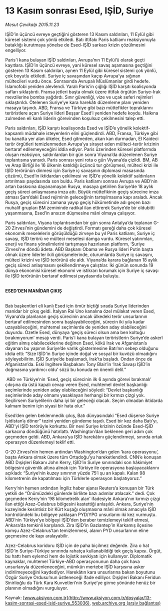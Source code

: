 # 13 Kasım sonrası Esed, IŞİD, Suriye

*Mesut Çevikalp 2015.11.23*

<div class="pNewsDetailMainContent ctx_content" itemprop="articleBody">
 <p>
  IŞİD’in üçüncü evreye geçtiğini gösteren 13 Kasım saldırıları, 11 Eylül gibi küresel sistemi çok yönlü etkiledi. Batı ittifakı Paris katliamı reaksiyonuyla bataklığı kurutmaya yönelse de Esed-IŞİD sarkacı krizin çözülmesini engelliyor.
 </p>
 <p>
  Paris’i kana bulayan IŞİD saldırıları, Avrupa’nın 11 Eylül’ü olarak geçti kayıtlara. IŞİD’in üçüncü evreye, yani küresel savaş aşamasına geçtiğini gösteren 13 Kasım saldırıları, aynen 11 Eylül gibi küresel sistemi çok yönlü, çok boyutlu etkiledi. Suriye iç savaşından kaçıp Avrupa’ya sığınan mültecileri vurdu önce. Sonrasında Avrupalı Müslümanlar girdi hedefe. İslamofobi yeniden alevlendi. Yaralı Paris’in çığlığı IŞİD karşıtı koalisyonda safları sıklaştırdı. Fransa jetleri başta olmak üzere ittifak örgütün Suriye-Irak mevzilerine bomba yağdırdı. Sınır güvenliği, vize ve uçak seferi rejimleri sıklaştırıldı. Ötelenen Suriye’ye kara harekâtı düzenleme planı yeniden masaya taşındı. ABD, Fransa ve Türkiye gibi bazı müttefikler topraklarını teröristlere açan Suriye lideri Beşşar Esed’i yeniden hedefe koydu. Halkına zulmeden eli kanlı liderin görevinden koşulsuz çekilmesini talep etti.
 </p>
 <p>
  Paris saldırıları, IŞİD karşıtı koalisyonda Esed ve IŞİD’e yönelik kolektif-kapsamlı müdahale isteyenlerin elini güçlendirdi. ABD, Fransa, Türkiye gibi bu kanatta yer alan ülkeler, Esed gitmeden, akan kan durmadan, El Kaideci terör örgütleri temizlenmeden Avrupa’ya sirayet eden mülteci-terör krizinin bertaraf edilemeyeceğini iddia ediyor. Paris üzerinden küresel platformda oluşan reaksiyon, saldırılardan bir gün sonra Viyana’da düzenlenen Suriye toplantısına yansıdı. Paris sonrası yeni rota o gün Viyana’da çizildi. BM, AB ve Arap Birliği ile 16 ülkenin katıldığı üçüncü tur görüşmesi, mülteci krizi ile IŞİD terörünün dinmesi için Suriye iç savaşının diplomasi masasında çözümü, Esed’in iktidardan çekilmesi ve IŞİD’e yönelik kolektif saldırıların artırılması paydasında son buldu. Paris katliamı sonrası Avrupa ve ABD’nin artan baskısına dayanamayan Rusya, masaya getirilen Suriye’de 18 aylık geçiş süreci anlaşmasına imza attı. Büyük müttefikinin geçiş sürecine imza atması Şam’daki Esed rejiminin geleceğinin tartışılmasına kapı araladı. Ancak Rusya, geçiş sürecini zamana yayıp geçiş hükümetinde adı geçen bazı muhalif grupları BM zemininde radikal ilan ettirerek Suriye’de bir oldubitti yaşanmasına, Esed’in ansızın düşmesine mâni olmaya çalışıyor.
 </p>
 <p>
  Paris saldırıları, Viyana toplantısından bir gün sonra Antalya’da toplanan G-20 Zirvesi’nin gündemini de değiştirdi. Formatı gereği daha çok küresel ekonomik meselelerin görüşüldüğü zirveye bu yıl Paris katliamı, Suriye iç savaşı, IŞİD terörü ve mülteci meselesi damga vurdu. Küresel yatırımları, enerji ve finans yönelimlerini tartışmaya hazırlanan platform, ‘Suriye Zirvesi’ne döndü âdeta. ABD Başkanı Obama ve Rusya lideri Putin başta olmak üzere liderler ikili görüşmelerinde, oturumlarda Suriye iç savaşını, mülteci krizini ve IŞİD terörünü ele aldı. Viyana’da karara bağlanan 18 aylık geçiş süreci anlaşmasını şekillendirmeye çalıştılar. İki günün sonunda 19 dünya ekonomisi küresel ekonomi ve istikrarı korumak için Suriye iç savaşı ile IŞİD terörünün bertaraf edilmesi paydasında buluştu.
 </p>
 <p>
  <img alt="" src="http://web.archive.org/web/20151226133323im_/http://medya.aksiyon.com.tr//aksiyon/2015/11/23/573215.jpg "/>
  <br>
   <br>
    <strong>
     ESED’DEN MANİDAR ÇIKIŞ
    </strong>
   </br>
  </br>
 </p>
 <p>
  Batı başkentleri eli kanlı Esed için ömür biçtiği sırada Suriye liderinden manidar bir çıkış geldi. İtalyan Rai Uno kanalına özel mülakat veren Esed, Viyana’da planlanan geçiş sürecinin ancak ülkedeki terör unsurlarının bertaraf edilmesinden sonra başlayabileceğini, sürecin iki yıla kadar uzayabileceğini, muhtemel seçimlerde de yeniden aday olabileceğini duyurdu. Özetle Esed, dünyaya ‘geçiş süreci olsun ama ben koltuğu bırakmıyorum’ mesajı verdi. Paris’i kana bulayan teröristlerin Suriye’de askerî eğitim almış olabileceklerine değinen Esed, kökü Irak ve Afganistan’a dayanan bu yapının Suriye’de varlık göstermesine Batı’nın sebep olduğunu iddia etti: “Size IŞİD’in Suriye içinde doğal ve sosyal bir kuvözü olmadığını söyleyebilirim. IŞİD Suriye’de başlamadı, Irak’ta başladı. Ondan önce de Afganistan’da. Eski İngiltere Başbakanı Tony Blair’in ‘Irak Savaşı IŞİD’in doğmasına yardımcı oldu’ sözü bu konuda en önemli delil.”
 </p>
 <p>
  <img alt="" src="http://web.archive.org/web/20151226133323im_/http://medya.aksiyon.com.tr//aksiyon/2015/11/23/573216.jpg "/>
  ABD ve Türkiye’nin ‘Esed, geçiş sürecinin ilk 6 ayında görevi bırakmalı’ çıkışına da üstü kapalı cevap veren Esed, muhtemel devlet başkanlığı seçimlerinde yeniden aday olabileceğini söyledi: “Devlet başkanlığı seçimlerinde aday olmamı yasaklayan herhangi bir kırmızı çizgi yok. Seçilirsem Suriyelilerin daha iyi bir geleceği olacak. Seçim olmadan iktidarda kalmam benim için siyasi bir hata olur.”
 </p>
 <p>
  Esed’den gelen beklenmedik çıkış, Batı dünyasındaki “Esed düşerse Suriye Işidistan’a döner” tezini yeniden gündeme taşıdı. Esed bir kez daha Batı’yı, ABD’yi IŞİD terörüyle korkuttu. Bir nevi Suriye krizinin özünde Esed-IŞİD sarkacına döndüğünü hatırlattı. Washington’dan beklenen geri adım çok geçmeden geldi. ABD, Ankara’ya IŞİD harekâtını güçlendirmeyi, sınırda ortak operasyon düzenlemeyi teklif etti.
 </p>
 <p>
  G-20 Zirvesi’nin hemen ardından Washington’dan gelen ‘kara operasyonu’, başta Ankara olmak üzere tüm Ortadoğu’yu hareketlendirdi. CNN’e konuşan ABD Dışişleri Bakanı John Kerry, IŞİD’in Suriye sınırındaki son hâkimiyet bölgesini güvenlik altına almak için Türkiye ile operasyona başlayacaklarını açıkladı: “Suriye’nin kuzey sınırının yüzde 75’i şu an kapalı. Kalan 98 kilometrenin de kapatılması için Türklerle operasyon başlatıyoruz.”
 </p>
 <p>
  Kerry’nin hemen ardından İngiliz haber ajansı Reuters’a konuşan bir Türk yetkili de “Önümüzdeki günlerde birlikte bazı adımlar atılacak.” dedi. Çok geçmeden Kerry’nin ‘98 kilometrelik alan’ ifadesiyle Ankara’nın kırmızı çizgi ilan ettiği Azez-Celabrus bölgesini kastettiği anlaşıldı. Ankara, Suriye’nin kuzeyinde kesintisiz bir Kürt kuşağı oluşmasına mâni olmak amacıyla IŞİD kontrolündeki bu bölgeye yaklaşan PYD/YPG unsurlarını iki kez vurmuştu. ABD’nin Türkiye’ye bölgeyi IŞİD’den beraber temizlemeyi teklif etmesi, Ankara’da temkinli karşılandı. Zira IŞİD’in Gaziantep’in Karkamış ilçesine komşu Azez-Celabrus’tan temizlenmesi, alanın PYD unsurlarının eline geçmesine de kapı aralayabilir.
 </p>
 <p>
  Azez-Celabrus koridoru IŞİD için de paha biçilmez değerde. Zira o hat IŞİD’in Suriye-Türkiye sınırında rahatça kullanabildiği tek geçiş kapısı. Örgüt, bu hattı hem eylemci hem de lojistik sevkiyatı için kullanıyor. Diplomatik kaynaklar, muhtemel Türkiye-ABD operasyonunun daha çok hava unsurlarıyla düzenleneceğini, mümkün mertebe IŞİD karşısına asker indirilmeyeceğini kaydediyor. Harekâtın kara unsurlarına bakan boyutunu Özgür Suriye Ordusu’nun üstleneceği ifade ediliyor. Dışişleri Bakanı Feridun Sinirlioğlu da Türk Kara Kuvvetleri’nin Suriye’ye girme yönünde henüz bir planının olmadığını vurguluyor.
 </p>
</div>


Kaynak: [www.aksiyon.com.tr](http://www.aksiyon.com.tr/dosyalar/13-kasim-sonrasi-esed-isid-suriye_553036), [web.archive.org (arşiv bağlantısı)](http://web.archive.org/web/20151226133323/http://www.aksiyon.com.tr/dosyalar/13-kasim-sonrasi-esed-isid-suriye_553036)
